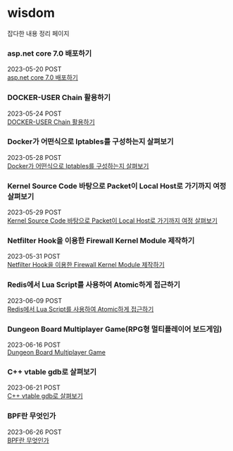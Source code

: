 # wisdom
 잡다한 내용 정리 페이지


### asp.net core 7.0 배포하기   
2023-05-20 POST    
[asp.net core 7.0 배포하기 ](./asp_net_core_publish/asp_net_core_build.md)  

### DOCKER-USER Chain 활용하기   
2023-05-24 POST   
[DOCKER-USER Chain 활용하기 ](./docker_iptables/docker_iptables.md)  

### Docker가 어떤식으로 Iptables를 구성하는지 살펴보기  
2023-05-28 POST    
[Docker가 어떤식으로 Iptables를 구성하는지 살펴보기](./docker_iptables_principle/docker_iptables_principle.md)  

### Kernel Source Code 바탕으로 Packet이 Local Host로 가기까지 여정 살펴보기   
2023-05-29 POST    
[Kernel Source Code 바탕으로 Packet이 Local Host로 가기까지 여정 살펴보기](./packet_flow_with_kernel_code/packet_flow_with_kernel_code.md)  

### Netfilter Hook을 이용한 Firewall Kernel Module 제작하기   
2023-05-31 POST    
[Netfilter Hook을 이용한 Firewall Kernel Module 제작하기 ](https://github.com/txuna/tufirewall)  

### Redis에서 Lua Script를 사용하여 Atomic하게 접근하기  
2023-06-09 POST  
[Redis에서 Lua Script를 사용하여 Atomic하게 접근하기](./redis_lua_script/RedisLuaScript.md)  

### Dungeon Board Multiplayer Game(RPG형 멀티플레이어 보드게임)
2023-06-16 POST  
[Dungeon Board Multiplayer Game](https://github.com/txuna/DungeonBoard)

### C++ vtable gdb로 살펴보기
2023-06-21 POST  
[C++ vtable gdb로 살펴보기](./Cpp_vtable/cpp_vtable_gdb.md)   

### BPF란 무엇인가 
2023-06-26 POST  
[BPF란 무엇인가](./bpf_what/BPF_WHAT.md)  